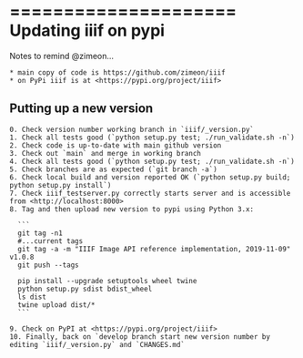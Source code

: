=====================
Updating iiif on pypi
=====================

  Notes to remind @zimeon...

    * main copy of code is https://github.com/zimeon/iiif
    * on PyPi iiif is at <https://pypi.org/project/iiif>

Putting up a new version
------------------------

    0. Check version number working branch in `iiif/_version.py`
    1. Check all tests good (`python setup.py test; ./run_validate.sh -n`)
    2. Check code is up-to-date with main github version
    3. Check out `main` and merge in working branch
    4. Check all tests good (`python setup.py test; ./run_validate.sh -n`)
    5. Check branches are as expected (`git branch -a`)
    6. Check local build and version reported OK (`python setup.py build; python setup.py install`)
    7. Check iiif_testserver.py correctly starts server and is accessible from <http://localhost:8000>
    8. Tag and then upload new version to pypi using Python 3.x:

      ```
      git tag -n1
      #...current tags
      git tag -a -m "IIIF Image API reference implementation, 2019-11-09" v1.0.8
      git push --tags

      pip install --upgrade setuptools wheel twine
      python setup.py sdist bdist_wheel
      ls dist
      twine upload dist/*
      ```

    9. Check on PyPI at <https://pypi.org/project/iiif>
    10. Finally, back on `develop branch start new version number by editing `iiif/_version.py` and `CHANGES.md`
